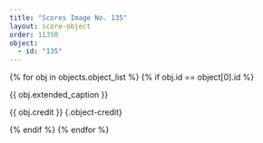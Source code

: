 ```yaml
---
title: "Scores Image No. 135"
layout: score-object
order: 11350
object:
  - id: "135"
---
```


{% for obj in objects.object_list %}
{% if obj.id == object[0].id %}

{{ obj.extended_caption }}

{{ obj.credit }} {.object-credit}

{% endif %}
{% endfor %}
